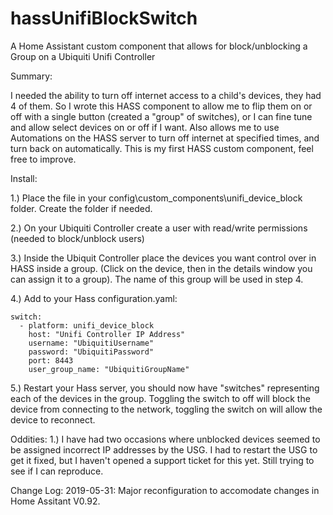 # hassUnifiBlockSwitch
A Home Assistant custom component that allows for block/unblocking a Group on a Ubiquiti Unifi Controller

Summary: 

I needed the ability to turn off internet access to a child's devices, they had 4 of them. So I wrote this HASS component to allow me to flip them on or off with a single button (created a "group" of switches), or I can fine tune and allow select devices on or off if I want. Also allows me to use Automations on the HASS server to turn off internet at specified times, and turn back on automatically. This is my first HASS custom component, feel free to improve.

Install:

1.) Place the file in your config\custom_components\unifi_device_block folder. Create the folder if needed.

2.) On your Ubiquiti Controller create a user with read/write permissions (needed to block/unblock users)

3.) Inside the Ubiquit Controller place the devices you want control over in HASS inside a group. (Click on the device, then in the details window you can assign it to a group). The name of this group will be used in step 4.

4.) Add to your Hass configuration.yaml:
  
    switch:
      - platform: unifi_device_block
        host: "Unifi Controller IP Address"
        username: "UbiquitiUsername"
        password: "UbiquitiPassword"
        port: 8443
        user_group_name: "UbiquitiGroupName"

5.) Restart your Hass server, you should now have "switches" representing each of the devices in the group. Toggling the switch to off will block the device from connecting to the network, toggling the switch on will allow the device to reconnect.

Oddities:
1.) I have had two occasions where unblocked devices seemed to be assigned incorrect IP addresses by the USG. I had to restart the USG to get it fixed, but I haven't opened a support ticket for this yet. Still trying to see if I can reproduce.

Change Log: 
2019-05-31: Major reconfiguration to accomodate changes in Home Assitant V0.92. 
